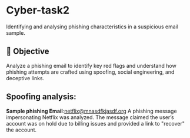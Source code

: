 # Cyber-task2
 Identifying and analysing  phishing characteristics in a suspicious email sample.
## 📌 Objective
Analyze a phishing email to identify key red flags and understand how phishing attempts are crafted using spoofing, social engineering, and deceptive links.
## Spoofing analysis:
  **Sample phishing Email**:netflix@mnasdfkjasdf.org
  A phishing message impersonating Netflix was analyzed. The message claimed the user’s account was on hold due to billing issues and provided a link to "recover" the account.
  
  
